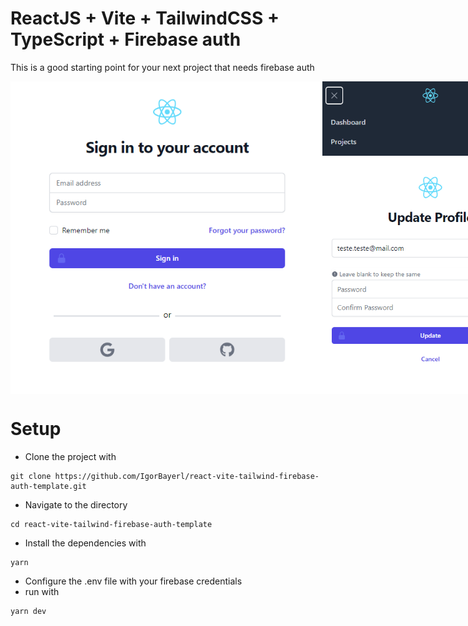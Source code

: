 # ReactJS + Vite + TailwindCSS + TypeScript + Firebase auth

This is a good starting point for your next project that needs firebase auth

<div style="display:flex;">
<img  src="./images/Screenshot_1.png" height="500">
<img src="./images/Screenshot_2.png" height="500">
<img src="./images/Screenshot_3.png" height="500">
</div>

# Setup

- Clone the project with 
```
git clone https://github.com/IgorBayerl/react-vite-tailwind-firebase-auth-template.git
```
- Navigate to the directory
```
cd react-vite-tailwind-firebase-auth-template
```
- Install the dependencies with
```
yarn
```
- Configure the .env file with your firebase credentials
- run with
```
yarn dev
```
